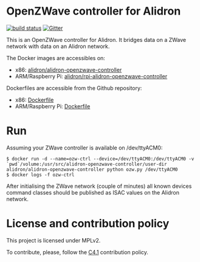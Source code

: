 OpenZWave controller for Alidron
================================

[![build status](https://git.tinigrifi.org/ci/projects/8/status.png?ref=master)](https://git.tinigrifi.org/ci/projects/8?ref=master) [![Gitter](https://badges.gitter.im/gitterHQ/gitter.svg)](https://gitter.im/Alidron/talk)

This is an OpenZWave controller for Alidron. It bridges data on a ZWave network with data on an Alidron network.

The Docker images are accessibles on:
* x86: [alidron/alidron-openzwave-controller](https://hub.docker.com/r/alidron/alidron-openzwave-controller/)
* ARM/Raspberry Pi: [alidron/rpi-alidron-openzwave-controller](https://hub.docker.com/r/alidron/rpi-alidron-openzwave-controller/)

Dockerfiles are accessible from the Github repository:
* x86: [Dockerfile](https://github.com/Alidron/alidron-openzwave-controller/blob/master/Dockerfile)
* ARM/Raspberry Pi: [Dockerfile](https://github.com/Alidron/alidron-openzwave-controller/blob/master/Dockerfile-rpi)

Run
===

Assuming your ZWave controller is available on /dev/ttyACM0:
```
$ docker run -d --name=ozw-ctrl --device=/dev/ttyACM0:/dev/ttyACM0 -v `pwd`/volume:/usr/src/alidron-openzwave-controller/user-dir alidron/alidron-openzwave-controller python ozw.py /dev/ttyACM0
$ docker logs -f ozw-ctrl
```

After initialising the ZWave network (couple of minutes) all known devices command classes should be published as ISAC values on the Alidron network.

License and contribution policy
===============================

This project is licensed under MPLv2.

To contribute, please, follow the [C4.1](http://rfc.zeromq.org/spec:22) contribution policy.


